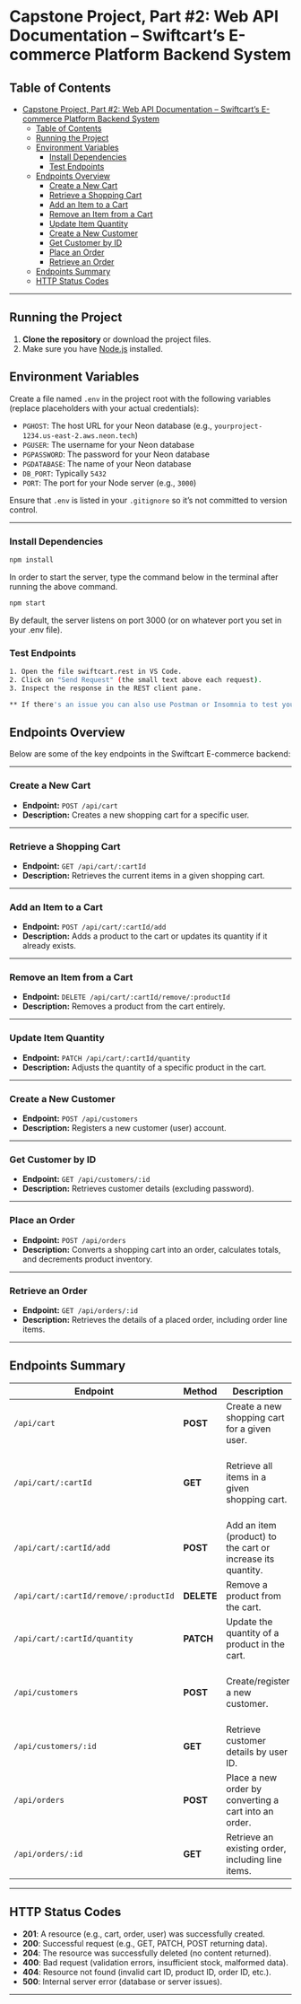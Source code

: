 # Capstone Project, Part #2: Web API Documentation – Swiftcart’s E-commerce Platform Backend System

## Table of Contents

- [Capstone Project, Part #2: Web API Documentation – Swiftcart’s E-commerce Platform Backend System](#capstone-project-part-2-web-api-documentation--swiftcarts-e-commerce-platform-backend-system)
  - [Table of Contents](#table-of-contents)
  - [Running the Project](#running-the-project)
  - [Environment Variables](#environment-variables)
    - [Install Dependencies](#install-dependencies)
    - [Test Endpoints](#test-endpoints)
  - [Endpoints Overview](#endpoints-overview)
    - [Create a New Cart](#create-a-new-cart)
    - [Retrieve a Shopping Cart](#retrieve-a-shopping-cart)
    - [Add an Item to a Cart](#add-an-item-to-a-cart)
    - [Remove an Item from a Cart](#remove-an-item-from-a-cart)
    - [Update Item Quantity](#update-item-quantity)
    - [Create a New Customer](#create-a-new-customer)
    - [Get Customer by ID](#get-customer-by-id)
    - [Place an Order](#place-an-order)
    - [Retrieve an Order](#retrieve-an-order)
  - [Endpoints Summary](#endpoints-summary)
  - [HTTP Status Codes](#http-status-codes)

---

## Running the Project

1. **Clone the repository** or download the project files.
2. Make sure you have [Node.js](https://nodejs.org/) installed.

## Environment Variables

Create a file named `.env` in the project root with the following variables (replace placeholders with your actual credentials):

- `PGHOST`: The host URL for your Neon database (e.g., `yourproject-1234.us-east-2.aws.neon.tech`)
- `PGUSER`: The username for your Neon database
- `PGPASSWORD`: The password for your Neon database
- `PGDATABASE`: The name of your Neon database
- `DB_PORT`: Typically `5432`
- `PORT`: The port for your Node server (e.g., `3000`)

Ensure that `.env` is listed in your `.gitignore` so it’s not committed to version control.

---

### Install Dependencies

```bash
npm install
```

In order to start the server, type the command below in the terminal after running the above command.

```bash
npm start
```

By default, the server listens on port 3000 (or on whatever port you set in your .env file).

### Test Endpoints

```bash
1. Open the file swiftcart.rest in VS Code.
2. Click on "Send Request" (the small text above each request).
3. Inspect the response in the REST client pane.

** If there's an issue you can also use Postman or Insomnia to test your endpoints.**
```

## Endpoints Overview

Below are some of the key endpoints in the Swiftcart E-commerce backend:

---

### Create a New Cart

- **Endpoint:** `POST /api/cart`  
- **Description:** Creates a new shopping cart for a specific user.

---

### Retrieve a Shopping Cart

- **Endpoint:** `GET /api/cart/:cartId`  
- **Description:** Retrieves the current items in a given shopping cart.

---

### Add an Item to a Cart

- **Endpoint:** `POST /api/cart/:cartId/add`  
- **Description:** Adds a product to the cart or updates its quantity if it already exists.

---

### Remove an Item from a Cart

- **Endpoint:** `DELETE /api/cart/:cartId/remove/:productId`  
- **Description:** Removes a product from the cart entirely.

---

### Update Item Quantity

- **Endpoint:** `PATCH /api/cart/:cartId/quantity`  
- **Description:** Adjusts the quantity of a specific product in the cart.

---

### Create a New Customer

- **Endpoint:** `POST /api/customers`  
- **Description:** Registers a new customer (user) account.

---

### Get Customer by ID

- **Endpoint:** `GET /api/customers/:id`  
- **Description:** Retrieves customer details (excluding password).

---

### Place an Order

- **Endpoint:** `POST /api/orders`  
- **Description:** Converts a shopping cart into an order, calculates totals, and decrements product inventory.

---

### Retrieve an Order

- **Endpoint:** `GET /api/orders/:id`  
- **Description:** Retrieves the details of a placed order, including order line items.

---

## Endpoints Summary

| **Endpoint**                           | **Method** | **Description**                                                   | **Request Body Example**                                                        | **Response**                                                         |
|---------------------------------------|-----------|-------------------------------------------------------------------|---------------------------------------------------------------------------------|-----------------------------------------------------------------------|
| `/api/cart`                           | **POST**  | Create a new shopping cart for a given user.                     | `{ "user_id": 1 }`                                                              | Returns the newly created cart object.                                |
| `/api/cart/:cartId`                   | **GET**   | Retrieve all items in a given shopping cart.                      | None                                                                            | Returns an array of items (with product details) in the cart.         |
| `/api/cart/:cartId/add`               | **POST**  | Add an item (product) to the cart or increase its quantity.       | `{ "product_id": 3, "quantity": 2 }`                                            | Returns the updated cart item.                                        |
| `/api/cart/:cartId/remove/:productId` | **DELETE**| Remove a product from the cart.                                   | None                                                                            | Returns a confirmation message.                                       |
| `/api/cart/:cartId/quantity`          | **PATCH** | Update the quantity of a product in the cart.                     | `{ "product_id": 3, "quantity": 5 }`                                            | Returns the updated cart item.                                        |
| `/api/customers`                      | **POST**  | Create/register a new customer.                                   | `{ "email_address": "[email protected]", "phone_number": "123-456-7890", "password": "secret" }` | Returns the newly created user (omitting password).                   |
| `/api/customers/:id`                  | **GET**   | Retrieve customer details by user ID.                             | None                                                                            | Returns the user object (omitting password).                          |
| `/api/orders`                         | **POST**  | Place a new order by converting a cart into an order.             | `{ "user_id": 1, "cart_id": 2, "payment_method_id": 101, "shipping_address_id": 202 }` | Returns the created order object with order lines.                    |
| `/api/orders/:id`                     | **GET**   | Retrieve an existing order, including line items.                 | None                                                                            | Returns the order object with its line items.                         |

---

## HTTP Status Codes

- **201**: A resource (e.g., cart, order, user) was successfully created.  
- **200**: Successful request (e.g., GET, PATCH, POST returning data).  
- **204**: The resource was successfully deleted (no content returned).  
- **400**: Bad request (validation errors, insufficient stock, malformed data).  
- **404**: Resource not found (invalid cart ID, product ID, order ID, etc.).  
- **500**: Internal server error (database or server issues).

---
